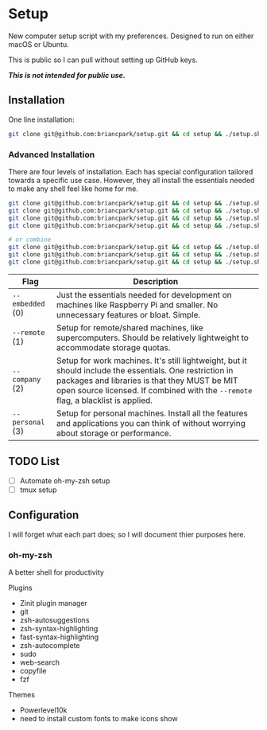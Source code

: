 # Setup

New computer setup script with my preferences. Designed to run on either macOS or Ubuntu.

This is public so I can pull without setting up GitHub keys.

***This is not intended for public use.***

## Installation

One line installation:

```sh
git clone git@github.com:briancpark/setup.git && cd setup && ./setup.sh --personal
```

### Advanced Installation

There are four levels of installation. Each has special configuration tailored towards a specific use case. However, they all install the essentials needed to make any shell feel like home for me.

```sh
git clone git@github.com:briancpark/setup.git && cd setup && ./setup.sh --embedded
git clone git@github.com:briancpark/setup.git && cd setup && ./setup.sh --remote
git clone git@github.com:briancpark/setup.git && cd setup && ./setup.sh --company
git clone git@github.com:briancpark/setup.git && cd setup && ./setup.sh --personal

# or combine
git clone git@github.com:briancpark/setup.git && cd setup && ./setup.sh --company --remote
git clone git@github.com:briancpark/setup.git && cd setup && ./setup.sh --personal --remote
git clone git@github.com:briancpark/setup.git && cd setup && ./setup.sh --personal --school --remote
```

| Flag         | Description |
|--------------|-------------|
| `--embedded` (0) | Just the essentials needed for development on machines like Raspberry Pi and smaller. No unnecessary features or bloat. Simple. |
| `--remote` (1)   | Setup for remote/shared machines, like supercomputers. Should be relatively lightweight to accommodate storage quotas. |
| `--company` (2)  | Setup for work machines. It's still lightweight, but it should include the essentials. One restriction in packages and libraries is that they MUST be MIT open source licensed. If combined with the `--remote` flag, a blacklist is applied. |
| `--personal` (3) | Setup for personal machines. Install all the features and applications you can think of without worrying about storage or performance. |

## TODO List

- [ ] Automate oh-my-zsh setup
- [ ] tmux setup

## Configuration

I will forget what each part does; so I will document thier purposes here.

### oh-my-zsh

A better shell for productivity

Plugins
* Zinit plugin manager
* git 
* zsh-autosuggestions
* zsh-syntax-highlighting
* fast-syntax-highlighting
* zsh-autocomplete
* sudo
* web-search
* copyfile
* fzf

Themes
* Powerlevel10k
* need to install custom fonts to make icons show
